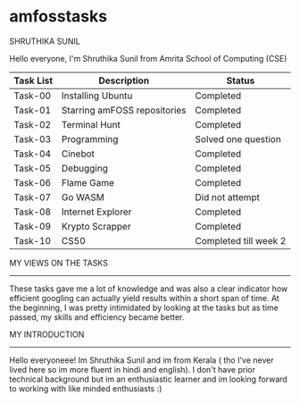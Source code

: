 # amfosstasks

SHRUTHIKA SUNIL


Hello everyone, I'm Shruthika Sunil from Amrita School of Computing (CSE)

Task List| Description | Status
---| ---| ---
Task-00| Installing Ubuntu| Completed
Task-01| Starring amFOSS repositories| Completed
Task-02| Terminal Hunt| Completed
Task-03| Programming| Solved one question
Task-04| Cinebot| Completed
Task-05| Debugging| Completed
Task-06| Flame Game| Completed
Task-07| Go WASM| Did not attempt
Task-08| Internet Explorer| Completed
Task-09| Krypto Scrapper| Completed
Task-10| CS50 | Completed till week 2

MY VIEWS ON THE TASKS
_____________________
These tasks gave me a lot of knowledge and was also a clear indicator how efficient googling can actually yield results within a short span of time. At the beginning, I was pretty intimidated by looking at the tasks but as time passed, my skills and efficiency became better.

MY INTRODUCTION
_______________
Hello everyoneee! Im Shruthika Sunil and im from Kerala ( tho I've never lived here so im more fluent in hindi and english). I don't have prior technical background but im an enthusiastic learner and im looking forward to working with like minded enthusiasts :)
